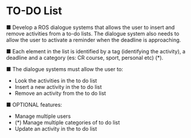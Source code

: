 # TO-DO List
■ Develop a ROS dialogue systems that allows the user to insert and remove activities from a to-do lists. The dialogue system also needs to allow the user to activate a reminder when the deadline is approaching.

■ Each element in the list is identified by a tag (identifying the activity), a deadline and a category (es: CR course, sport, personal etc) (*).

■ The dialogue systems must allow the user to:

- Look the activities in the to do list
- Insert a new activity in the to do list
- Remove an activity from the to do list

■ OPTIONAL features:

- Manage multiple users
- (*) Manage multiple categories of to do list
- Update an activity in the to do list
